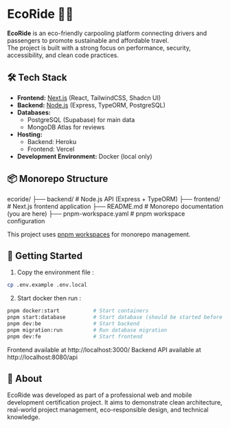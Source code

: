# EcoRide 🚗🌿

**EcoRide** is an eco-friendly carpooling platform connecting drivers and passengers to promote sustainable and affordable travel.  
The project is built with a strong focus on performance, security, accessibility, and clean code practices.

## 🛠️ Tech Stack

- **Frontend:** [Next.js](https://nextjs.org/) (React, TailwindCSS, Shadcn UI)
- **Backend:** [Node.js](https://nodejs.org/) (Express, TypeORM, PostgreSQL)
- **Databases:**
  - PostgreSQL (Supabase) for main data
  - MongoDB Atlas for reviews
- **Hosting:**
  - Backend: Heroku
  - Frontend: Vercel
- **Development Environment:** Docker (local only)

## 📦 Monorepo Structure

ecoride/
├── backend/ # Node.js API (Express + TypeORM)
├── frontend/ # Next.js frontend application
├── README.md # Monorepo documentation (you are here)
├── pnpm-workspace.yaml # pnpm workspace configuration

This project uses [pnpm workspaces](https://pnpm.io/workspaces) for monorepo management.

## 🚀 Getting Started

1. Copy the environment file :

```bash
cp .env.example .env.local
```

2. Start docker then run :

```bash
pnpm docker:start           # Start containers
pnpm start:database         # Start database (should be started before starting backend)
pnpm dev:be                 # Start backend
pnpm migration:run          # Run database migration
pnpm dev:fe                 # Start frontend
```

Frontend available at http://localhost:3000/
Backend API available at http://localhost:8080/api

## 🌱 About

EcoRide was developed as part of a professional web and mobile development certification project.
It aims to demonstrate clean architecture, real-world project management, eco-responsible design, and technical knowledge.
